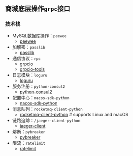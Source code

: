 ## 商城底层操作`grpc`接口

### 技术栈
- MySQL数据库操作：`peewee`
    - [peewee](https://github.com/coleifer/peewee)
- 加解密：`passlib`
    - [passlib](https://github.com/hlandau/passlib)
- 通信协议：`rpc`
    - [grpcio](https://github.com/grpc/grpc/tree/master/src/python/grpcio)
    - [grpcio-tools](https://grpc.io/docs/languages/python/quickstart/)
- 日志模块：`loguru`
    - [loguru](https://github.com/Delgan/loguru)
- 服务注册：`python-consul2`
    - [python-consul2](https://github.com/poppyred/python-consul2)
- 配置中心：`nacos-sdk-python`
    - [nacos-sdk-python](https://github.com/nacos-group/nacos-sdk-python)
- 消息队列：`rocketmq-client-python`
    - [rocketmq-client-python](https://github.com/apache/rocketmq-client-python)  #  supports Linux and macOS
- 链路追踪：`/jaeger-client-python`
    - [jaeger-client](https://github.com/jaegertracing/jaeger-client-python)
- 熔断：`pybreaker`
    - [pybreaker](https://github.com/danielfm/pybreaker)
- 限流：`ratelimit`
    - [ratelimit](https://github.com/tomasbasham/ratelimit)